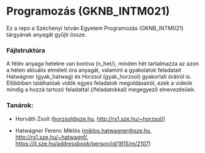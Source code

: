 # Programozás (GKNB_INTM021)
Ez a repo a Széchenyi István Egyetem Programozás (GKNB_INTM021) tárgyának anyagát gyűjti össze.

### Fájlstruktúra
A félév anyaga hetekre van bontva (n_het/), minden hét tartalmazza az azon a héten aktuális elméleti óra anyagát, valamint a gyakolatok feladatait Hatwágner (gyak_hatwag) és Horzsol (gyak_horzsol) gyakorlati óráiról is. Előbbiben találhatóak vidók egyes feladatok megoldásairól, ezek a videók mindig a hozzá tartozó feladattal (/feladatokkal) megegyező elnevezésűek.

### Tanárok:
- Horváth Zsolt (horzsol@sze.hu, http://rs1.sze.hu/~horzsol/)
    
- Hatwágner Ferenc Miklós (miklos.hatwagner@sze.hu, http://rs1.sze.hu/~hatwagnf/, 
    https://it.sze.hu/addressbook/person/id/1815/m/2107)

